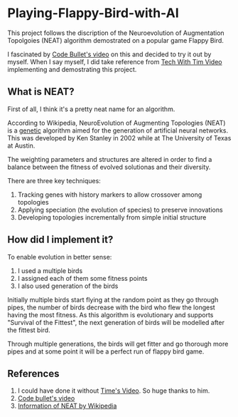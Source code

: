 # Playing-Flappy-Bird-with-AI

This project follows the discription of the Neuroevolution of Augmentation Topolgoies (NEAT) algorithm demostrated on a popular game Flappy Bird.

I fascinated by [Code Bullet's video](https://www.youtube.com/watch?v=WSW-5m8lRMs) on this and decided to try it out by myself. When I say myself, I did take reference from [Tech With Tim Video](https://www.youtube.com/watch?v=MMxFDaIOHsE&list=PLzMcBGfZo4-lwGZWXz5Qgta_YNX3_vLS2) implementing and demostrating this project.

## What is NEAT?

First of all, I think it's a pretty neat name for an algorithm. 

According to Wikipedia, NeuroEvolution of Augmenting Topologies (NEAT) is a [genetic](https://en.wikipedia.org/wiki/Genetic_algorithm) algorithm aimed for the generation of artificial neural networks. This was developed by Ken Stanley in 2002 while at The University of Texas at Austin.

The weighting parameters and structures are altered in order to find a balance between the fitness of evolved solutionas and their diversity. 

There are three key techniques:
1. Tracking genes with history markers to allow crossover among topologies
2. Applying speciation (the evolution of species) to preserve innovations
3. Developing topologies incrementally from simple initial structure

## How did I implement it?

To enable evolution in better sense:
1. I used a multiple birds
2. I assigned each of them some fitness points 
3. I also used generation of the birds

Initially multiple birds start flying at the random point as they go through pipes, the number of birds decrease with the bird who flew the longest having the most fitness. As this algorithm is evolutionary and supports "Survival of the Fittest", the next generation of birds will be modelled after the fittest bird.

Through multiple generations, the birds will get fitter and go thorough more pipes and at some point it will be a perfect run of flappy bird game.

## References 

1. I could have done it without [Time's Video](https://www.youtube.com/watch?v=MMxFDaIOHsE&list=PLzMcBGfZo4-lwGZWXz5Qgta_YNX3_vLS2). So huge thanks to him.
2. [Code bullet's video](https://www.youtube.com/watch?v=WSW-5m8lRMs)
3. [Information of NEAT by Wikipedia](https://en.wikipedia.org/wiki/Neuroevolution_of_augmenting_topologies)
